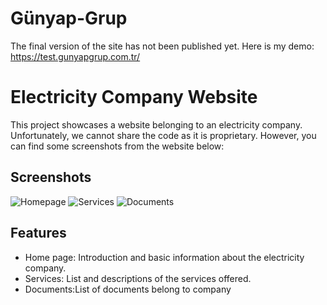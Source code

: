 # Günyap-Grup
The final version of the site has not been published yet.
Here is my demo: https://test.gunyapgrup.com.tr/

# Electricity Company Website
This project showcases a website belonging to an electricity company. Unfortunately, we cannot share the code as it is proprietary. However, you can find some screenshots from the website below:

## Screenshots

![Homepage](screenshots/home.png)
![Services](screenshots/services.png)
![Documents](screenshots/documents.png)


## Features

- Home page: Introduction and basic information about the electricity company.
- Services: List and descriptions of the services offered.
- Documents:List of documents belong to company
